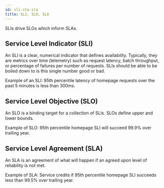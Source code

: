 ```yaml
---
id: sli-slo-sla
title: SLI, SLO, SLA
---
```


SLIs drive SLOs which inform SLAs.  

## Service Level Indicator (SLI)

An SLI is a clear, numerical indicator that defines availability. Typically, they are metrics over time (telemetry) such as request latency, batch throughput, or percentage of failures per number of requests. SLIs should be able to be boiled down to is this single number good or bad.  

Example of an SLI: 95th percentile latency of homepage requests over the past 5 minutes is less than 300ms.  

## Service Level Objective (SLO)

An SLO is a binding target for a collection of SLIs. SLOs define upper and lower bounds.  

Example of SLO: 95th percentile homepage SLI will succeed 99.9% over trailing year.  

## Service Level Agreement (SLA)

An SLA is an agreement of what will happen if an agreed upon level of reliability is not met.  

Example of SLA: Service credits if 95th percentile homepage SLI succeeds less than 99.5% over trailing year.  
